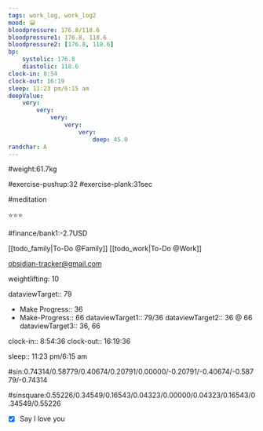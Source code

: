 ```yaml
---
tags: work_log, work_log2
mood: 😀
bloodpressure: 176.8/118.6
bloodpressure1: 176.8, 118.6
bloodpressure2: [176.8, 118.6]
bp:
    systolic: 176.8
    diastolic: 118.6
clock-in: 8:54
clock-out: 16:19
sleep: 11:23 pm/6:15 am
deepValue: 
    very: 
        very: 
            very: 
                very: 
                    very: 
                        deep: 45.0
randchar: A
---
```


#weight:61.7kg

#exercise-pushup:32
#exercise-plank:31sec

#meditation

⭐⭐⭐


#finance/bank1:-2.7USD

[[todo_family|To-Do @Family]]
[[todo_work|To-Do @Work]]

obsidian-tracker@gmail.com

weightlifting: 10

dataviewTarget:: 79
- Make Progress:: 36
- Make-Progress:: 66
dataviewTarget1:: 79/36
dataviewTarget2:: 36 @ 66
dataviewTarget3:: 36, 66

clock-in:: 8:54:36
clock-out:: 16:19:36

sleep:: 11:23 pm/6:15 am

#sin:0.74314/0.58779/0.40674/0.20791/0.00000/-0.20791/-0.40674/-0.58779/-0.74314

#sinsquare:0.55226/0.34549/0.16543/0.04323/0.00000/0.04323/0.16543/0.34549/0.55226

- [x] Say I love you


